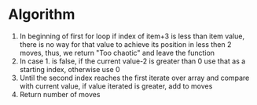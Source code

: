 # Algorithm
1. In beginning of first for loop if index of item+3 is less than item value, there is no way for that value to achieve its position in less then 2 moves, thus, we return "Too chaotic" and leave the function
2. In case 1. is false, if the current value-2 is greater than 0 use that as a starting index, otherwise use 0
3. Until the second index reaches the first iterate over array and compare with current value, if value iterated is greater, add to moves
4. Return number of moves
